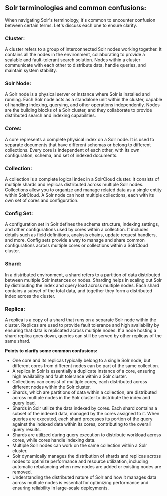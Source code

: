 ## Solr terminologies and common confusions:

When navigating Solr's terminology, it's common to encounter confusion between certain terms. Let's discuss each one to ensure clarity.

### Cluster:

A cluster refers to a group of interconnected Solr nodes working together. It contains all the nodes in the environment, collaborating to provide a scalable and fault-tolerant search solution. Nodes within a cluster communicate with each other to distribute data, handle queries, and maintain system stability.

### Solr Node:

A Solr node is a physical server or instance where Solr is installed and running. Each Solr node acts as a standalone unit within the cluster, capable of handling indexing, querying, and other operations independently. Nodes are the building blocks of a Solr cluster, and they collaborate to provide distributed search and indexing capabilities.

### Cores:

A core represents a complete physical index on a Solr node. It is used to separate documents that have different schemas or belong to different collections. Every core is independent of each other, with its own configuration, schema, and set of indexed documents.

### Collection:

A collection is a complete logical index in a SolrCloud cluster. It consists of multiple shards and replicas distributed across multiple Solr nodes. Collections allow you to organize and manage related data as a single entity within SolrCloud. A Solr node can host multiple collections, each with its own set of cores and configuration.

### Config Set:

A configuration set in Solr defines the schema structure, indexing settings, and other configurations used by cores within a collection. It includes details such as field definitions, analysis chains, update request handlers, and more. Config sets provide a way to manage and share common configurations across multiple cores or collections within a SolrCloud cluster.

### Shard:

In a distributed environment, a shard refers to a partition of data distributed between multiple Solr instances or nodes. Sharding helps in scaling out Solr by distributing the index and query load across multiple nodes. Each shard contains a subset of the total data, and together they form a distributed index across the cluster.

### Replica:

A replica is a copy of a shard that runs on a separate Solr node within the cluster. Replicas are used to provide fault tolerance and high availability by ensuring that data is replicated across multiple nodes. If a node hosting a shard replica goes down, queries can still be served by other replicas of the same shard.

**Points to clarify some common confusions:**
- One core and its replicas typically belong to a single Solr node, but different cores from different nodes can be part of the same collection.
- A replica in Solr is essentially a duplicate instance of a core, ensuring high availability and fault tolerance within a Solr cluster.
- Collections can consist of multiple cores, each distributed across different nodes within the Solr cluster.
- Shards, which are partitions of data within a collection, are distributed across multiple nodes in the Solr cluster to distribute the index and query load.
- Shards in Solr utilize the data indexed by cores. Each shard contains a subset of the indexed data, managed by the cores assigned to it. When queries are executed, each shard processes its portion of the query against the indexed data within its cores, contributing to the overall query results.
- Shards are utilized during query execution to distribute workload across cores, while cores handle indexing data.
- Multiple Solr nodes can work on the same collection within a Solr cluster.
- Solr dynamically manages the distribution of shards and replicas across nodes to optimize performance and resource utilization, including automatic rebalancing when new nodes are added or existing nodes are removed.
- Understanding the distributed nature of Solr and how it manages data across multiple nodes is essential for optimizing performance and ensuring reliability in large-scale deployments.
